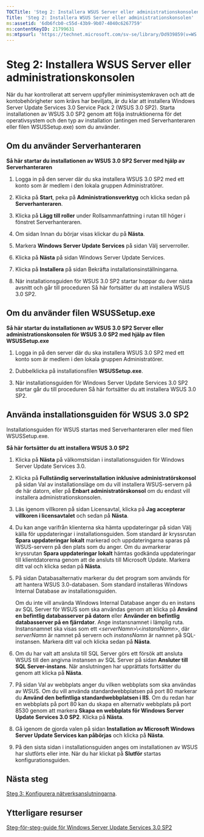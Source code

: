 ```yaml
---
TOCTitle: 'Steg 2: Installera WSUS Server eller administrationskonsolen'
Title: 'Steg 2: Installera WSUS Server eller administrationskonsolen'
ms:assetid: '6db6fcb0-c55d-43b9-9b07-4040c6267759'
ms:contentKeyID: 21799631
ms:mtpsurl: 'https://technet.microsoft.com/sv-se/library/Dd939859(v=WS.10)'
---
```


Steg 2: Installera WSUS Server eller administrationskonsolen
============================================================

När du har kontrollerat att servern uppfyller minimisystemkraven och att de kontobehörigheter som krävs har beviljats, är du klar att installera Windows Server Update Services 3.0 Service Pack 2 (WSUS 3.0 SP2). Starta installationen av WSUS 3.0 SP2 genom att följa instruktionerna för det operativsystem och den typ av installation (antingen med Serverhanteraren eller filen WSUSSetup.exe) som du använder.

Om du använder Serverhanteraren
-------------------------------

**Så här startar du installationen av WSUS 3.0 SP2 Server med hjälp av Serverhanteraren**
1.  Logga in på den server där du ska installera WSUS 3.0 SP2 med ett konto som är medlem i den lokala gruppen Administratörer.

2.  Klicka på **Start**, peka på **Administrationsverktyg** och klicka sedan på **Serverhanteraren**.

3.  Klicka på **Lägg till roller** under Rollsammanfattning i rutan till höger i fönstret Serverhanteraren.

4.  Om sidan Innan du börjar visas klickar du på **Nästa**.

5.  Markera **Windows Server Update Services** på sidan Välj serverroller.

6.  Klicka på **Nästa** på sidan Windows Server Update Services.

7.  Klicka på **Installera** på sidan Bekräfta installationsinställningarna.

8.  När installationsguiden för WSUS 3.0 SP2 startar hoppar du över nästa avsnitt och går till proceduren Så här fortsätter du att installera WSUS 3.0 SP2.

Om du använder filen WSUSSetup.exe
----------------------------------

**Så här startar du installationen av WSUS 3.0 SP2 Server eller administrationskonsolen för WSUS 3.0 SP2 med hjälp av filen WSUSSetup.exe**
1.  Logga in på den server där du ska installera WSUS 3.0 SP2 med ett konto som är medlem i den lokala gruppen Administratörer.

2.  Dubbelklicka på installationsfilen **WSUSSetup.exe**.

3.  När installationsguiden för Windows Server Update Services 3.0 SP2 startar går du till proceduren Så här fortsätter du att installera WSUS 3.0 SP2.

Använda installationsguiden för WSUS 3.0 SP2
--------------------------------------------

Installationsguiden för WSUS startas med Serverhanteraren eller med filen WSUSSetup.exe.

**Så här fortsätter du att installera WSUS 3.0 SP2**
1.  Klicka på **Nästa** på välkomstsidan i installationsguiden för Windows Server Update Services 3.0.

2.  Klicka på **Fullständig serverinstallation inklusive administratörskonsol** på sidan Val av installationsläge om du vill installera WSUS-servern på de här datorn, eller på **Enbart administratörskonsol** om du endast vill installera administrationskonsolen.

3.  Läs igenom villkoren på sidan Licensavtal, klicka på **Jag accepterar villkoren i licensavtalet** och sedan på **Nästa**.

4.  Du kan ange varifrån klienterna ska hämta uppdateringar på sidan Välj källa för uppdateringar i installationsguiden. Som standard är kryssrutan **Spara uppdateringar lokalt** markerad och uppdateringarna sparas på WSUS-servern på den plats som du anger. Om du avmarkerar kryssrutan **Spara uppdateringar lokalt** hämtas godkända uppdateringar till klientdatorerna genom att de ansluts till Microsoft Update. Markera ditt val och klicka sedan på **Nästa**.

5.  På sidan Databasalternativ markerar du det program som används för att hantera WSUS 3.0-databasen. Som standard installeras Windows Internal Database av installationsguiden.

    Om du inte vill använda Windows Internal Database anger du en instans av SQL Server för WSUS som ska användas genom att klicka på **Använd en befintlig databasserver på datorn** eller **Använder en befintlig databasserver på en fjärrdator**. Ange instansnamnet i lämplig ruta. Instansnamnet ska visas som ett &lt;*serverNamn*&gt;\\&lt;*instansNamn*&gt;, där *serverNamn* är namnet på servern och *instansNamn* är namnet på SQL-instansen. Markera ditt val och klicka sedan på **Nästa**.

6.  Om du har valt att ansluta till SQL Server görs ett försök att ansluta WSUS till den angivna instansen av SQL Server på sidan **Ansluter till SQL Server-instans**. När anslutningen har upprättats fortsätter du genom att klicka på **Nästa**.

7.  På sidan Val av webbplats anger du vilken webbplats som ska användas av WSUS. Om du vill använda standardwebbplatsen på port 80 markerar du **Använd den befintliga standardwebbplatsen i IIS**. Om du redan har en webbplats på port 80 kan du skapa en alternativ webbplats på port 8530 genom att markera **Skapa en webbplats för Windows Server Update Services 3.0 SP2**. Klicka på **Nästa**.

8.  Gå igenom de gjorda valen på sidan **Installation av Microsoft Windows Server Update Services kan påbörjas** och klicka på **Nästa**.

9.  På den sista sidan i installationsguiden anges om installationen av WSUS har slutförts eller inte. När du har klickat på **Slutför** startas konfigurationsguiden.

Nästa steg
----------

[Steg 3: Konfigurera nätverksanslutningarna](https://technet.microsoft.com/42a144c5-f08e-4a6e-b360-47ddea77bd24).

Ytterligare resurser
--------------------

[Steg-för-steg-guide för Windows Server Update Services 3.0 SP2](https://technet.microsoft.com/4b504edc-93b3-45b0-a7e8-d0107f1a4442)
